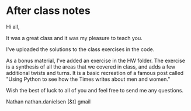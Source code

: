 # After class notes

Hi all,

It was a great class and it was my pleasure to teach you. 

I've uploaded the solutions to the class exercises in the code. 

As a bonus material, I've added an exercise in the HW folder. The exercise is a synthesis of all the areas that we covered in class, and adds a few additional twists and turns. It is a basic recreation of a famous post called "Using Python to see how the Times writes about men and women."

Wish the best of luck to all of you and feel free to send me any questions.

Nathan
nathan.danielsen [&t] gmail
